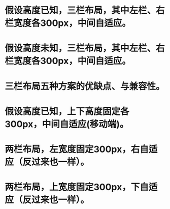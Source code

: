 # 假设高度已知，三栏布局，其中左栏、右栏宽度各300px，中间自适应。

# 假设高度未知，三栏布局，其中左栏、右栏宽度各300px，中间自适应。

# 三栏布局五种方案的优缺点、与兼容性。

# 假设高度已知，上下高度固定各300px，中间自适应(移动端)。

# 两栏布局，左宽度固定300px，右自适应（反过来也一样）。

# 两栏布局，上宽度固定300px，下自适应（反过来也一样）。
